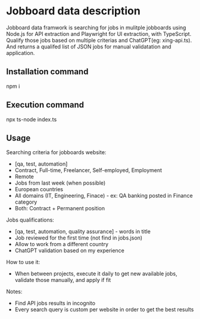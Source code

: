 # Jobboard data description

Jobboard data framwork is searching for jobs in mulitple jobboards using Node.js for API extraction and Playwright for UI extraction, with TypeScript.<br>
Qualify those jobs based on multiple criterias and ChatGPT(eg: xing-api.ts).<br>
And returns a qualifed list of JSON jobs for manual validatation and application.<br>


## Installation command

npm i

## Execution command 

npx ts-node index.ts


## Usage 
Searching criteria for jobboards website: 
 - [qa, test, automation]
 - Contract, Full-time, Freelancer, Self-employed, Employment
 - Remote
 - Jobs from last week (when possible)
 - European countries
 - All domains (IT, Engineering, Finace) - ex: QA banking posted in Finance category
 - Both: Contract + Permanent position 

 Jobs qualifications:
 - [qa, test, automation, quality assurance] - words in title
 - Job reviewed for the first time (not find in jobs.json)
 - Allow to work from a different country
 - ChatGPT validation based on my experience

 How to use it:
 - When between projects, execute it daily to get new available jobs, validate those manually, and apply if fit

 Notes: 
 - Find API jobs results in incognito
 - Every search query is custom per website in order to get the best results 